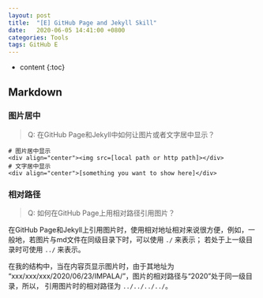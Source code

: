```yaml
---
layout: post
title:  "[E] GitHub Page and Jekyll Skill"
date:   2020-06-05 14:41:00 +0800
categories: Tools
tags: GitHub E
---
```

* content
{:toc}

## Markdown
### 图片居中
> Q: 在GitHub Page和Jekyll中如何让图片或者文字居中显示？ 
 
```
# 图片居中显示
<div align="center"><img src=[local path or http path]></div>
# 文字居中显示
<div align="center">[something you want to show here]</div>
```




### 相对路径
> Q: 如何在GitHub Page上用相对路径引用图片？

在GitHub Page和Jekyll上引用图片时，使用相对地址相对来说很方便，例如，一般地，若图片与md文件在同级目录下时，可以使用 `./` 来表示；
若处于上一级目录时可使用 `../` 来表示。

在我的结构中，当在内容页显示图片时，由于其地址为 “xxx/xxx/xxx/2020/06/23/IMPALA/”，图片的相对路径与“2020”处于同一级目录，所以，
引用图片时的相对路径为 `../../../../`。